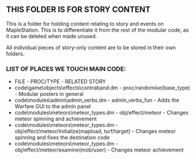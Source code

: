 ## THIS FOLDER IS FOR STORY CONTENT

This is a folder for holding content relating to story and events on MapleStation. This is to differentiate it from the rest of the modular code, as it can be deleted when made unused.

All individual pieces of story-only content are to be stored in their own folders.

### LIST OF PLACES WE TOUCH MAIN CODE:

- FILE - PROC/TYPE - RELATED STORY
- code\game\objects\effects\contraband.dm - proc/randomise(base_type) - Modular posters in general
- code\modules\admin\admin_verbs.dm - admin_verbs_fun - Adds the Warfare GUI to the admin panel
- code\modules\meteors\meteor_types.dm - obj/effect/meteor - Changes meteor spinning and achievement
- code\modules\meteors\meteor_types.dm - obj/effect/meteor/Initialize(mapload, turf/target) - Changes meteor spinning and fixes the destination code
- code\modules\meteors\meteor_types.dm - obj/effect/meteor/examine(mob/user) - Changes meteor achievement
